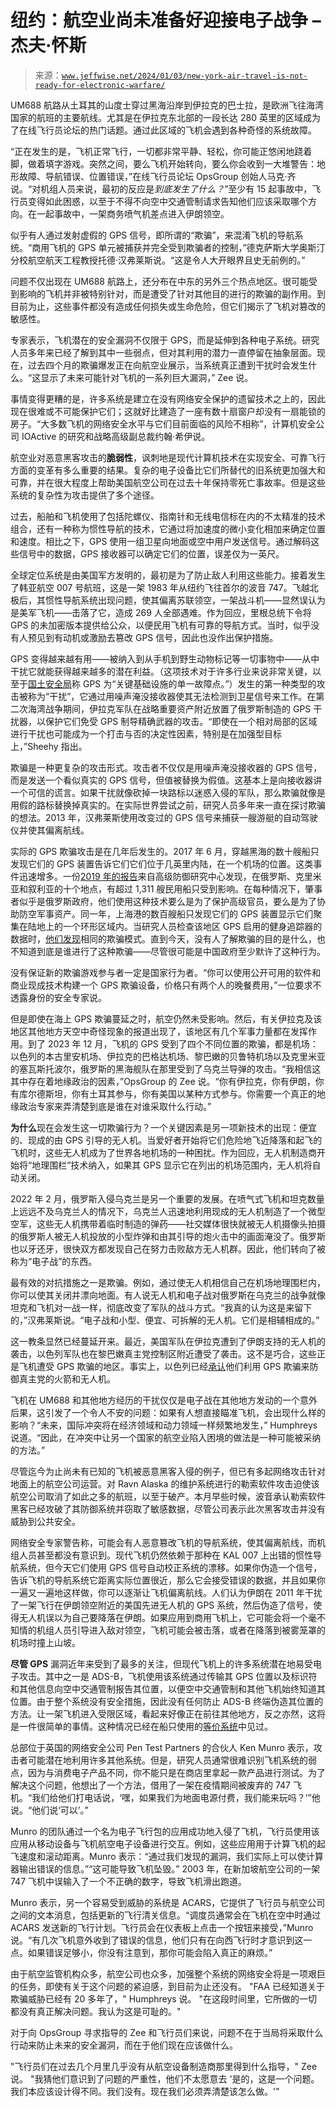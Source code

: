 <!--yml

category: 未分类

date: 2024-05-27 14:42:28

-->

# 纽约：航空业尚未准备好迎接电子战争 – 杰夫·怀斯

> 来源：[`www.jeffwise.net/2024/01/03/new-york-air-travel-is-not-ready-for-electronic-warfare/`](https://www.jeffwise.net/2024/01/03/new-york-air-travel-is-not-ready-for-electronic-warfare/)

UM688 航路从土耳其的山度士穿过黑海沿岸到伊拉克的巴士拉，是欧洲飞往海湾国家的航班的主要航线。尤其是在伊拉克东北部的一段长达 280 英里的区域成为了在线飞行员论坛的热门话题。通过此区域的飞机会遇到各种奇怪的系统故障。

“正在发生的是，飞机正常飞行，一切都非常平静、轻松，你可能正悠闲地跷着脚，做着填字游戏。突然之间，要么飞机开始转向，要么你会收到一大堆警告：地形故障、导航错误、位置错误，”在线飞行员论坛 OpsGroup 创始人马克·齐说。“对机组人员来说，最初的反应是*到底发生了什么？*”至少有 15 起事故中，飞行员变得如此困惑，以至于不得不向空中交通管制请求告知他们应该采取哪个方向。在一起事故中，一架商务喷气机差点进入伊朗领空。

似乎有人通过发射虚假的 GPS 信号，即所谓的“欺骗”，来混淆飞机的导航系统。“商用飞机的 GPS 单元被捕获并完全受到欺骗者的控制，”德克萨斯大学奥斯汀分校航空航天工程教授托德·汉弗莱斯说。“这是令人大开眼界且史无前例的。”

问题不仅出现在 UM688 航路上，还分布在中东的另外三个热点地区。很可能受到影响的飞机并非被特别针对，而是遭受了针对其他目的进行的欺骗的副作用。到目前为止，这些事件都没有造成任何损失或生命危险，但它们揭示了飞机对篡改的敏感性。

专家表示，飞机潜在的安全漏洞不仅限于 GPS，而是延伸到各种电子系统。研究人员多年来已经了解到其中一些弱点，但对其利用的潜力一直停留在抽象层面。现在，过去四个月的欺骗爆发正在向航空业展示，当系统真正遭到干扰时会发生什么。“这显示了未来可能针对飞机的一系列巨大漏洞，” Zee 说。

事情变得更糟的是，许多系统是建立在没有网络安全保护的遗留技术之上的，因此现在很难或不可能保护它们；这就好比建造了一座有数十扇窗户却没有一扇能锁的房子。“大多数飞机的网络安全水平与它们目前面临的风险不相称”，计算机安全公司 IOActive 的研究和战略高级副总裁约翰·希伊说。

航空业对恶意黑客攻击的**脆弱性**，讽刺地是现代计算机技术在实现安全、可靠飞行方面的变革有多么重要的结果。复杂的电子设备比它们所替代的旧系统更加强大和可靠，并在很大程度上帮助美国航空公司在过去十年保持零死亡事故率。但是这些系统的复杂性为攻击提供了多个途径。

过去，船舶和飞机使用了包括陀螺仪、指南针和无线电信标在内的不太精准的技术组合，还有一种称为惯性导航的技术，它通过将加速度的微小变化相加来确定位置和速度。相比之下，GPS 使用一组卫星向地面或空中用户发送信号。通过解码这些信号中的数据，GPS 接收器可以确定它们的位置，误差仅为一英尺。

全球定位系统是由美国军方发明的，最初是为了防止敌人利用这些能力。接着发生了韩亚航空 007 号航班，这是一架 1983 年从纽约飞往首尔的波音 747。飞越北极后，其惯性导航系统出现问题，使其偏离苏联领空，一架战斗机——显然误认为是美军飞机——击落了它，造成 269 人全部遇难。作为回应，里根总统下令将 GPS 的未加密版本提供给公众，以便民用飞机有可靠的导航方式。当时，似乎没有人预见到有动机或激励去篡改 GPS 信号，因此也没作出保护措施。

GPS 变得越来越有用——被纳入到从手机到野生动物标记等一切事物中——从中干扰它就能获得越来越多的潜在利益。（这项技术对于许多行业来说非常关键，以至于[国土安全局](https://transportation.house.gov/calendar/eventsingle.aspx?EventID=399235)称 GPS 为“关键基础设施的单一故障点。”）发生的第一种类型的攻击被称为“干扰”，它通过用噪声淹没接收器使其无法检测到卫星信号来工作。在第二次海湾战争期间，伊拉克军队在战略重要资产附近放置了俄罗斯制造的 GPS 干扰器，以保护它们免受 GPS 制导精确武器的攻击。“即使在一个相对局部的区域进行干扰也可能成为一个打击与否的决定性因素，特别是在加强型目标上，”Sheehy 指出。

欺骗是一种更复杂的攻击形式。攻击者不仅仅是用噪声淹没接收器的 GPS 信号，而是发送一个看似真实的 GPS 信号，但值被替换为假值。这基本上是向接收器讲一个可信的谎言。如果干扰就像砍掉一块路标以迷惑入侵的军队，那么欺骗就像是用假的路标替换掉真实的。在实际世界尝试之前，研究人员多年来一直在探讨欺骗的想法。2013 年，汉弗莱斯使用改变过的 GPS 信号来捕获一艘游艇的自动驾驶仪并使其偏离航线。

实际的 GPS 欺骗攻击是在几年后发生的。2017 年 6 月，穿越黑海的数十艘船只发现它们的 GPS 装置告诉它们它们位于几英里内陆，在一个机场的位置。这类事件迅速增多。一份[2019 年的报告](https://c4ads.org/reports/above-us-only-stars/)来自高级防御研究中心发现，在俄罗斯、克里米亚和叙利亚的十个地点，有超过 1,311 艘民用船只受到影响。在每种情况下，肇事者似乎是俄罗斯政府，他们使用这种技术要么是为了保护高级官员，要么是为了协助防空军事资产。同一年，上海港的数百艘船只发现它们的 GPS 装置显示它们聚集在陆地上的一个环形区域内。当研究人员检查该地区 GPS 启用的健身追踪器的数据时，[他们发现](https://www.technologyreview.com/2019/11/15/131940/ghost-ships-crop-circles-and-soft-gold-a-gps-mystery-in-shanghai/)相同的欺骗模式。直到今天，没有人了解欺骗的目的是什么，也不知道到底是谁进行了这种欺骗——尽管很可能是中国政府至少默许了这种行为。

没有保证新的欺骗游戏参与者一定是国家行为者。“你可以使用公开可用的软件和商业现成技术构建一个 GPS 欺骗设备，价格只有两个人的晚餐费用，”一位要求不透露身份的安全专家说。

但是即使在海上 GPS 欺骗蔓延之时，航空仍然未受影响。然后，有关伊拉克及该地区其他地方天空中奇怪现象的报道出现了，该地区有几个军事力量都在发挥作用。到了 2023 年 12 月，飞机的 GPS 受到了四个不同位置的欺骗，都是机场：以色列的本古里安机场、伊拉克的巴格达机场、黎巴嫩的贝鲁特机场以及克里米亚的塞瓦斯托波尔，俄罗斯的黑海舰队在那里受到了乌克兰导弹的攻击。“我相信这其中存在着地缘政治的因素，”OpsGroup 的 Zee 说。“你有伊拉克，你有伊朗，你有库尔德斯坦，你有土耳其参与，你有美国以某种方式参与。你需要一个真正的地缘政治专家来弄清楚到底是谁在对谁采取什么行动。”

**为什么**现在会发生这一切欺骗行为？一个关键因素是另一项新技术的出现：便宜的、现成的由 GPS 引导的无人机。当爱好者开始将它们危险地飞近降落和起飞的飞机时，这些无人机成为了世界各地机场的一种困扰。作为回应，无人机制造商开始将“地理围栏”技术纳入，如果其 GPS 显示它在列出的机场范围内，无人机将自动关闭。

2022 年 2 月，俄罗斯入侵乌克兰是另一个重要的发展。在喷气式飞机和坦克数量上远远不及乌克兰人的情况下，乌克兰人迅速地利用现成的无人机制造了一个微型空军，这些无人机携带着临时制造的弹药——社交媒体很快就被无人机摄像头拍摄的俄罗斯人被无人机投放的小型炸弹和由其引导的炮火击中的画面淹没了。俄罗斯也以牙还牙，很快双方都发现自己在努力击败敌方无人机群。因此，他们转向了被称为“电子战”的东西。

最有效的对抗措施之一是欺骗。例如，通过使无人机相信自己在机场地理围栏内，你可以使其关闭并漂向地面。有人说无人机和电子战对俄罗斯在乌克兰的战争就像坦克和飞机对一战一样，彻底改变了军队的战斗方式。“我真的认为这是来留下的，”汉弗莱斯说。“电子战和小型、便宜、可拆解的无人机。它们是相辅相成的。”

这一教条显然已经蔓延开来。最近，美国军队在伊拉克遭到了伊朗支持的无人机的袭击，以色列军队也在黎巴嫩真主党控制区附近遭受了袭击。这不是巧合，这些正是飞机遭受 GPS 欺骗的地区。事实上，以色列已经[承认](https://www.forbes.com/sites/erictegler/2023/12/05/gps-spoofing-in-the-middle-east-is-now-capturing-avionics/?sh=5e34a55e3a6f)他们利用 GPS 欺骗来防御真主党的火箭和无人机。

飞机在 UM688 和其他地方经历的干扰仅仅是电子战在其他地方发动的一个意外后果，这引发了一个令人不安的问题：如果有人想直接瞄准飞机，会出现什么样的影响？“未来，国际冲突将在经济领域和动力领域一样频繁地发生，” Humphreys 说道。“因此，在冲突中让另一个国家的航空业陷入困境的做法是一种可能被采纳的方法。”

尽管迄今为止尚未有已知的飞机被恶意黑客入侵的例子，但已有多起网络攻击针对地面上的航空公司运营。对 Ravn Alaska 的维护系统进行的勒索软件攻击迫使该航空公司取消了如此之多的航班，以至于破产。本月早些时候，波音承认勒索软件黑客已经攻破了其防御系统并窃取了敏感数据，尽管公司表示此次黑客攻击并没有威胁到公共安全。

网络安全专家警告称，可能会有人恶意篡改飞机的导航系统，使其偏离航线，而机组人员甚至都没有意识到。现代飞机仍然依赖于那种在 KAL 007 上出错的惯性导航系统，但今天它们使用 GPS 信号自动校正系统的漂移。如果你伪造一个信号，告诉飞机的导航系统它距离实际位置很近，那么它会接受错误的数据，并且如果你一遍又一遍地这样做，你可以逐渐让飞机偏离航线。人们认为伊朗在 2011 年干扰了一架飞行在伊朗领空附近的美国先进无人机的 GPS 系统，然后伪造了信号，使得无人机误以为自己要降落在伊朗。如果应用到商用飞机上，它可能会将一个毫不知情的机组人员引导进入敌对领空，飞机可能会被击落，或者在降落到被雾笼罩的机场时撞上山坡。

**尽管 GPS** 漏洞近年来受到了最多的关注，但现代飞机上的许多系统潜在地易受电子攻击。其中之一是 ADS-B，飞机使用该系统通过传输其 GPS 位置以及标识符和其他信息向空中交通管制报告其位置，以便空中交通管制和其他飞机始终知道其位置。由于整个系统没有安全措施，因此没有任何防止 ADS-B 终端伪造其位置的方法。让一架飞机进入受限区域，看起来好像正在前往其他地方，反之亦然，这将是一件很简单的事情。这种情况已经在船只使用的[等价系统](https://irregularwarfare.org/articles/under-the-radar-weaponizing-maritime-transponders-in-strategic-competition/#:~:text=By%20hacking%20AIS%20transponders%20to,disable%20ships'%20AIS%20transponders%20remotely.)中见过。

总部位于英国的网络安全公司 Pen Test Partners 的合伙人 Ken Munro 表示，攻击者可能潜在地利用许多其他系统。但是，研究人员通常很难识别飞机系统的弱点，因为与消费电子产品不同，你不能只是在商店里拿起一款产品进行测试。为了解决这个问题，他想出了一个方法，借用了一架在疫情期间被废弃的 747 飞机。“我们给他们打电话说，‘嘿，如果我们为地面电源付费，我们能来玩吗？’”他说。“他们说‘可以’。”

Munro 的团队通过一个名为电子飞行包的应用成功地入侵了飞机，飞行员使用该应用从移动设备与飞机航空电子设备进行交互。例如，这些应用用于计算飞机的起飞速度和滚动距离。Munro 表示：“通过我们发现的漏洞，我们实际上可以使计算器输出错误的信息。”“这可能导致飞机坠毁。” 2003 年，在新加坡航空公司的一架 747 飞机中误输入了一个不正确的数字，导致飞机滑出跑道。

Munro 表示，另一个容易受到威胁的系统是 ACARS，它提供了飞行员与航空公司之间的文本消息，包括更新的飞行清关信息。“调度员通常会在飞机在空中时通过 ACARS 发送新的飞行计划。飞行员会在仪表板上点击一个按钮来接受，”Munro 说。“有几次飞机意外收到了错误的信息，他们只有在向西飞行时才意识到这一点。如果错误足够小，你没有注意到，那你可能会陷入真正的麻烦。”

由于航空监管机构众多，航空公司也众多，加强整个系统的网络安全将是一项艰巨的任务，即使有关于这个问题的紧迫感，到目前为止还没有。 "FAA 已经知道关于欺骗威胁已经有 20 多年了，" Humphreys 说。 "在这段时间里，它所做的一切都没有真正解决问题。我认为这是可耻的。"

对于向 OpsGroup 寻求指导的 Zee 和飞行员们来说，问题不在于当局将采取什么行动来防止未来的安全漏洞，而在于他们现在应该做什么。

"飞行员们在过去几个月里几乎没有从航空设备制造商那里得到什么指导，" Zee 说。 "我猜他们意识到了问题的严重性，他们不太愿意去 '是的，这是一个问题。我们本应该设计得不同。我们没有。现在我们必须弄清楚该怎么做。'"
